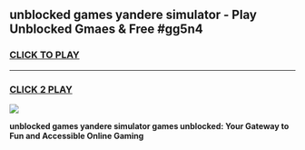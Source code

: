 
## unblocked games yandere simulator - Play Unblocked Gmaes & Free #gg5n4
<h3>
<a href="https://premium.freeplayer.one?title=unblocked_games_yandere_simulator&ref=01M">CLICK TO PLAY</a></h3>
<hr>

<h3>
<a href="https://premium.freeplayer.one?title=unblocked_games_yandere_simulator&ref=01M">CLICK 2 PLAY</a>
  
</h3>

<a href="https://premium.freeplayer.one?title=unblocked_games_yandere_simulator&ref=01M"><img src="https://clearcache.store/games.png"></a>


**unblocked games yandere simulator games unblocked: Your Gateway to Fun and Accessible Online Gaming**
